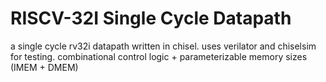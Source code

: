 # RISCV-32I Single Cycle Datapath
a single cycle rv32i datapath written in chisel. uses verilator and chiselsim for testing. combinational control logic + parameterizable memory sizes (IMEM + DMEM)
